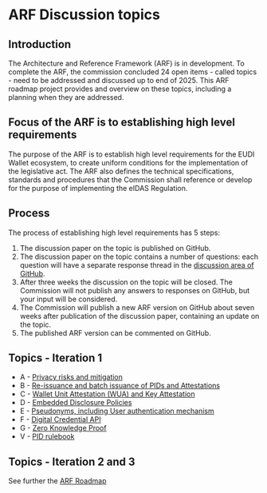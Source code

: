 # ARF Discussion topics

## Introduction

The Architecture and Reference Framework (ARF) is in development. To complete
the ARF, the commission concluded 24 open items - called topics - need to be
addressed and discussed up to end of 2025. This ARF roadmap project provides and
overview on these topics, including a planning when they are addressed.

## Focus of the ARF is to establishing high level requirements

The purpose of the ARF is to establish high level requirements for the
EUDI Wallet ecosystem, to create uniform conditions for the implementation
of the legislative act. The ARF also defines the technical specifications,
standards and procedures that the Commission shall reference or develop
for the purpose of implementing the eIDAS Regulation.

## Process

The process of establishing high level requirements has 5 steps:

1. The discussion paper on the topic is published on GitHub.
2. The discussion paper on the topic contains a number of questions:
each question will have a separate response thread in the
[discussion area of GitHub](https://github.com/eu-digital-identity-wallet/eudi-doc-architecture-and-reference-framework/discussions).
3. After three weeks the discussion on the topic will be closed. The
Commission will not publish any answers to responses on GitHub,
but your input will be considered.
4. The Commission will publish a new ARF version on GitHub about
seven weeks after publication of the discussion paper, containing
an update on the topic.  
5. The published ARF version can be commented on GitHub.

## Topics - Iteration 1

+ A - [Privacy risks and mitigation](a-privacy-risks-and-mitigations.md)
+ B - [Re-issuance and batch issuance of PIDs and Attestations](b-re-issuance-and-batch-issuance-of-pids-and-attestations.md)
+ C - [Wallet Unit Attestation (WUA) and Key Attestation](c-wallet-unit-attestation.md) 
+ D - [Embedded Disclosure Policies](d-embedded-disclosure-policies.md)
+ E - [Pseudonyms, including User authentication mechanism](e-pseudonyms-including-user-authentication-mechanism.md)
+ F - [Digital Credential API](f-digital-credential-api.md)
+ G - [Zero Knowledge Proof](g-zero-knowledge-proof.md)
+ V - [PID rulebook](v-pid-rulebook)

## Topics - Iteration 2 and 3

See further the [ARF Roadmap](https://github.com/orgs/eu-digital-identity-wallet/projects/36)
